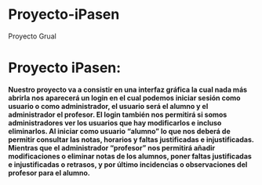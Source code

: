 # Proyecto-iPasen
Proyecto Grual
# Proyecto iPasen:

**Nuestro proyecto va a consistir en una interfaz gráfica la cual nada más abrirla nos aparecerá un login en el cual podemos iniciar sesión como usuario o como administrador, el usuario será el alumno y el administrador el profesor. 
El login también nos permitirá si somos administradores ver los usuarios  que hay modificarlos e incluso eliminarlos. Al iniciar como usuario “alumno” lo que nos deberá de permitir consultar las notas, horarios y faltas justificadas e injustificadas. Mientras que el administrador “profesor” nos permitirá añadir modificaciones o eliminar notas de los alumnos, poner faltas justificadas e injustificadas o retrasos, y por último incidencias o observaciones del profesor para el alumno.**
